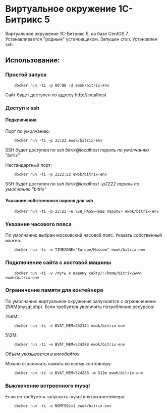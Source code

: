 # Виртуальное окружение 1С-Битрикс 5

Виртуальное окружение 1С-Битрикс 5, на базе CentOS 7. Устанавливается "родным" установщиком. Запущен cron. Установлен ssh.

## Использование:

### Простой запуск

        docker run -ti -p 80:80 -d ewok/bitrix-env
        
Сайт будет доступен по адресу http://localhost


### Доступ к ssh

#### Подключение
Порт по умолчанию:

        docker run -ti -p 22:22 ewok/bitrix-env
        
SSH будет доступен по ssh *bitrix@localhost*
*пароль по умолчанию "bitrix"*

Нестандартный порт:

        docker run -ti -p 2222:22 ewok/bitrix-env
        
SSH будет доступен по *ssh bitrix@localhost -p2222*
*пароль по умолчанию "bitrix"*

#### Указание собственного пароля для ssh
    
        docker run -ti -p 22:22 -e SSH_PASS=<ваш пароль> ewok/bitrix-env
   
        
### Указание часового пояса

По умолчанию выбран московский часовой пояс. Указать собственный можно:

        docker run -ti -e TIMEZONE="Europe/Moscow" ewok/bitrix-env
        

### Подключение сайта с хостовой машины

        docker run -ti -v /путь к вашему сайту/:/home/bitrix/www ewok/bitrix-env

### Ограничение памяти для контейнера
По умолчанию виртуальное окружение запускается с ограничением 256M(mysql,php). Если требуется увеличить потребление ресурсов:

256M:

        docker run -ti -e BVAT_MEM=262144 ewok/bitrix-env

512M:
        
        docker run -ti -e BVAT_MEM=524288 ewok/bitrix-env
        
        
*Объем указывается в килобайтах*

Можно ограничить память ко всему контейнеру:

        docker run -ti -e BVAT_MEM=524288 -m 512m ewok/bitrix-env
        

### Выключение встроенного mysql

Если не требуется запускать mysql внутри контейнера:

        docker run -ti -e NOMYSQL=1 ewok/bitrix-env
                